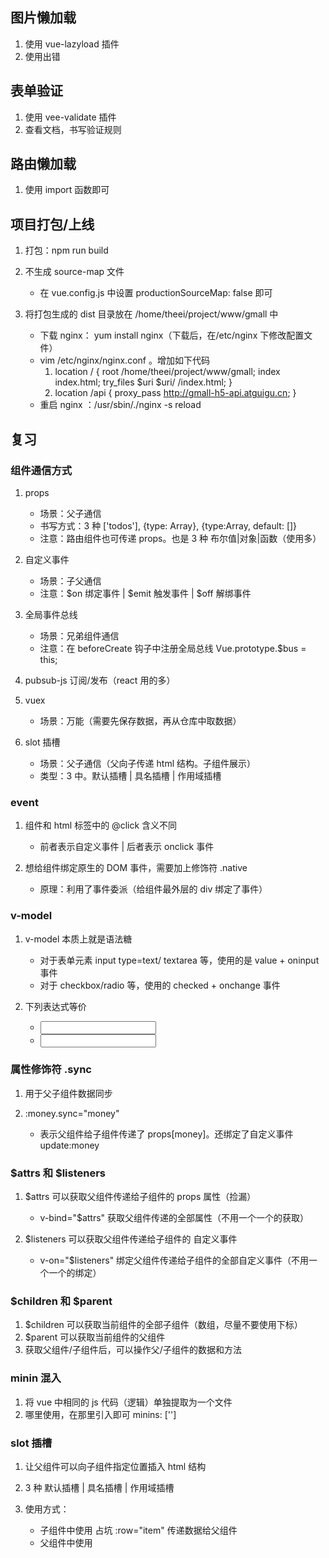 ## 图片懒加载

1. 使用 vue-lazyload 插件
2. 使用出错

## 表单验证

1. 使用 vee-validate 插件
2. 查看文档，书写验证规则

## 路由懒加载

1. 使用 import 函数即可

## 项目打包/上线

1. 打包：npm run build
2. 不生成 source-map 文件

   - 在 vue.config.js 中设置 productionSourceMap: false 即可

3. 将打包生成的 dist 目录放在 /home/theei/project/www/gmall 中

   - 下载 nginx： yum install nginx（下载后，在/etc/nginx 下修改配置文件）
   - vim /etc/nginx/nginx.conf 。增加如下代码
     1. location / {
        root /home/theei/project/www/gmall;
        index index.html;
        try_files $uri $uri/ /index.html;
        }
     2. location /api {
        proxy_pass http://gmall-h5-api.atguigu.cn;
        }
   - 重启 nginx ：/usr/sbin/./nginx -s reload

## 复习

### 组件通信方式

1. props

   - 场景：父子通信
   - 书写方式：3 种 ['todos'], {type: Array}, {type:Array, default: []}
   - 注意：路由组件也可传递 props。也是 3 种 布尔值|对象|函数（使用多）

2. 自定义事件

   - 场景：子父通信
   - 注意：$on 绑定事件 | $emit 触发事件 | $off 解绑事件

3. 全局事件总线

   - 场景：兄弟组件通信
   - 注意：在 beforeCreate 钩子中注册全局总线 Vue.prototype.$bus = this;

4. pubsub-js 订阅/发布（react 用的多）

5. vuex

   - 场景：万能（需要先保存数据，再从仓库中取数据）

6. slot 插槽

   - 场景：父子通信（父向子传递 html 结构。子组件展示）
   - 类型：3 中。默认插槽 | 具名插槽 | 作用域插槽

### event

1. 组件和 html 标签中的 @click 含义不同

   - 前者表示自定义事件 | 后者表示 onclick 事件

2. 想给组件绑定原生的 DOM 事件，需要加上修饰符 .native

   - 原理：利用了事件委派（给组件最外层的 div 绑定了事件）

### v-model

1. v-model 本质上就是语法糖

   - 对于表单元素 input type=text/ textarea 等，使用的是 value + oninput 事件
   - 对于 checkbox/radio 等，使用的 checked + onchange 事件

2. 下列表达式等价

   - <input v-model="searchText">
   - <input v-bind:value="searchText" v-on:input="searchText = $event.target.value" >

### 属性修饰符 .sync

1. 用于父子组件数据同步
2. :money.sync="money"

   - 表示父组件给子组件传递了 props[money]。还绑定了自定义事件 update:money

### $attrs 和 $listeners

1. $attrs 可以获取父组件传递给子组件的 props 属性（捡漏）

   - v-bind="$attrs" 获取父组件传递的全部属性（不用一个一个的获取）

2. $listeners 可以获取父组件传递给子组件的 自定义事件

   - v-on="$listeners" 绑定父组件传递给子组件的全部自定义事件（不用一个一个的绑定）

### $children 和 $parent

1. $children 可以获取当前组件的全部子组件（数组，尽量不要使用下标）
2. $parent 可以获取当前组件的父组件
3. 获取父组件/子组件后，可以操作父/子组件的数据和方法

### minin 混入

1. 将 vue 中相同的 js 代码（逻辑）单独提取为一个文件
2. 哪里使用，在那里引入即可 minins: ['']

### slot 插槽

1. 让父组件可以向子组件指定位置插入 html 结构
2. 3 种 默认插槽 | 具名插槽 | 作用域插槽
3. 使用方式：

   - 子组件中使用 <slot :row="item" name="header"> 占坑 :row="item" 传递数据给父组件
   - 父组件中使用 <template v-slot:header="item"> 传递结构 v-slot:header（可简写为 #header="item"） 获取传递的数据 header 指定插槽名。
